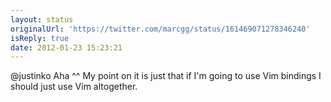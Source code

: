 ```yaml
---
layout: status
originalUrl: 'https://twitter.com/marcgg/status/161469071278346240'
isReply: true
date: 2012-01-23 15:23:21
---
```


@justinko Aha ^^ My point on it is just that if I'm going to use Vim bindings I should just use Vim altogether.
